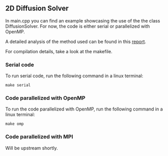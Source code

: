 ## 2D Diffusion Solver

In main.cpp you can find an example showcasing the use of the
the class DiffusionSolver. For now, the code is either serial
or parallelized with OpenMP.

A detailed analysis of the method used can be found in this [report](https://github.com/reneaas/ComputationalPhysics/blob/master/projects/project5/report/Project_5.pdf).

For compilation details, take a look at the makefile.

### Serial code

To run serial code, run the following command in a linux terminal:

```terminal
make serial
```

### Code parallelized with OpenMP

To run the code parallelized with OpenMP, run the following command in a linux terminal:

```terminal
make omp
```



### Code parallelized with MPI

Will be upstream shortly.
